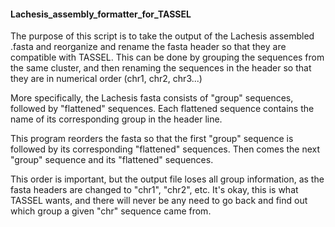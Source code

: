 ####    Lachesis_assembly_formatter_for_TASSEL

The purpose of this script is to take the output of the Lachesis assembled .fasta and reorganize and rename the fasta header so that they are compatible with TASSEL. This can be done by grouping the sequences from the same cluster, and then renaming the sequences in the header so that they are in numerical order (chr1, chr2, chr3...)

More specifically, the Lachesis fasta consists of "group" sequences, followed by "flattened" sequences. Each flattened sequence contains the name of its corresponding group in the header line.

This program reorders the fasta so that the first "group" sequence is followed by its corresponding "flattened" sequences. Then comes the next "group" sequence and its "flattened" sequences.

This order is important, but the output file loses all group information, as the fasta headers are changed to "chr1", "chr2", etc. It's okay, this is what TASSEL wants, and there will never be any need to go back and find out which group a given "chr" sequence came from.
